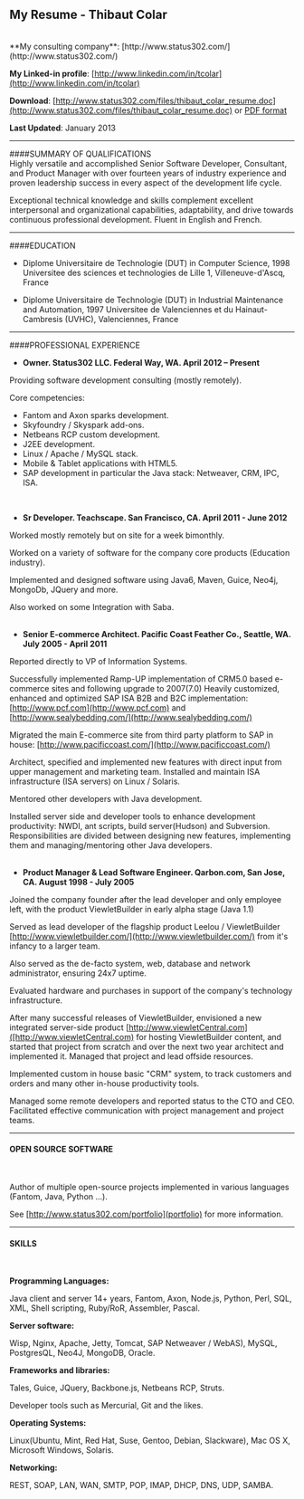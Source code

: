 ## My Resume - Thibaut Colar
<br/>
**My consulting company**: [http://www.status302.com/](http://www.status302.com/)

**My Linked-in profile**: [http://www.linkedin.com/in/tcolar](http://www.linkedin.com/in/tcolar)

**Download**: [http://www.status302.com/files/thibaut_colar_resume.doc](http://www.status302.com/files/thibaut_colar_resume.doc)
or [PDF format](http://www.status302.com/files/thibaut_colar_resume.pdf)

**Last Updated**: January 2013
<br/>

*********
####SUMMARY OF QUALIFICATIONS
<br/>
Highly versatile and accomplished Senior Software Developer, Consultant, and Product Manager with over fourteen years of industry experience and proven leadership success in every aspect of the development life cycle.

Exceptional technical knowledge and skills complement excellent interpersonal and organizational capabilities, adaptability, and drive towards continuous professional development. Fluent in English and French.


*********
####EDUCATION
<br/>

- Diplome Universitaire de Technologie (DUT) in Computer Science, 1998
Universitee des sciences et technologies de Lille 1, Villeneuve-d'Ascq, France

- Diplome Universitaire de Technologie (DUT) in Industrial Maintenance and Automation, 1997
Universitee de Valenciennes et du Hainaut-Cambresis (UVHC), Valenciennes, France

*********
####PROFESSIONAL EXPERIENCE
<br/>

- **Owner.  Status302 LLC. Federal Way, WA. April 2012 – Present**

Providing software development consulting (mostly remotely).

Core competencies:

* Fantom and Axon sparks development.
* Skyfoundry / Skyspark add-ons.
* Netbeans RCP custom development.
* J2EE development.
* Linux / Apache / MySQL stack.
* Mobile & Tablet applications with HTML5.
* SAP development in particular the Java stack: Netweaver, CRM, IPC, ISA.

<br/>

-  **Sr Developer. Teachscape. San Francisco, CA. April 2011 - June 2012**

Worked mostly remotely but on site for a week bimonthly.

Worked on a variety of software for the company core products (Education industry).

Implemented and designed software using Java6, Maven, Guice, Neo4j, MongoDb, JQuery and more.

Also worked on some Integration with Saba.
<br/>
<br/>

- **Senior E-commerce Architect. Pacific Coast Feather Co., Seattle, WA. July 2005 - April 2011**

Reported directly to VP of Information Systems.

Successfully implemented Ramp-UP implementation of CRM5.0 based e-commerce sites and following upgrade to 2007(7.0)
Heavily customized, enhanced and optimized SAP ISA B2B and B2C implementation:
[http://www.pcf.com](http://www.pcf.com) and [http://www.sealybedding.com/](http://www.sealybedding.com/)

Migrated the main E-commerce site from third party platform to SAP in house: [http://www.pacificcoast.com/](http://www.pacificcoast.com/)

Architect, specified and implemented new features with direct input from upper management and marketing team.
Installed and maintain ISA infrastructure (ISA servers) on Linux / Solaris.

Mentored other developers with Java development.

Installed server side and developer tools to enhance development productivity: NWDI, ant scripts, build server(Hudson) and Subversion.
Responsibilities are divided between designing new features, implementing them and managing/mentoring other Java developers.
<br/>
<br/>

- **Product Manager & Lead Software Engineer. Qarbon.com, San Jose, CA. August 1998 - July 2005**

Joined the company founder after the lead developer and only employee left, with the product ViewletBuilder in early alpha stage (Java 1.1)

Served as lead developer of the flagship product Leelou / ViewletBuilder [http://www.viewletbuilder.com/](http://www.viewletbuilder.com/) from it's infancy to a larger team.

Also served as the de-facto system, web, database and network administrator, ensuring 24x7 uptime.

Evaluated hardware and purchases in support of the company's technology infrastructure.

After many successful releases of ViewletBuilder, envisioned a new integrated server-side product [http://www.viewletCentral.com]([http://www.viewletCentral.com) for hosting ViewletBuilder content, and started that project from scratch and over the next two year architect and implemented it. Managed that project and lead offside resources.

Implemented custom in house basic "CRM" system, to track customers and orders and many other in-house productivity tools.

Managed some remote developers and reported status to the CTO and CEO. Facilitated effective communication with project management and project teams.

*********
#### OPEN SOURCE SOFTWARE
<br/>

Author of multiple open-source projects implemented in various languages (Fantom, Java, Python ...).

See [http://www.status302.com/portfolio](portfolio) for more information.

*********
#### SKILLS
<br/>

**Programming Languages:**

Java client and server 14+ years, Fantom, Axon, Node.js, Python, Perl, SQL, XML, Shell scripting, Ruby/RoR, Assembler, Pascal.

**Server software:**

Wisp, Nginx, Apache, Jetty, Tomcat, SAP Netweaver / WebAS), MySQL, PostgresQL, Neo4J, MongoDB, Oracle.

**Frameworks and libraries:**

Tales, Guice, JQuery, Backbone.js, Netbeans RCP, Struts.

Developer tools such as Mercurial, Git and the likes.

**Operating Systems:**

Linux(Ubuntu, Mint, Red Hat, Suse, Gentoo, Debian, Slackware), Mac OS X, Microsoft Windows, Solaris.

**Networking:**

REST, SOAP, LAN, WAN, SMTP, POP, IMAP, DHCP, DNS, UDP, SAMBA.

